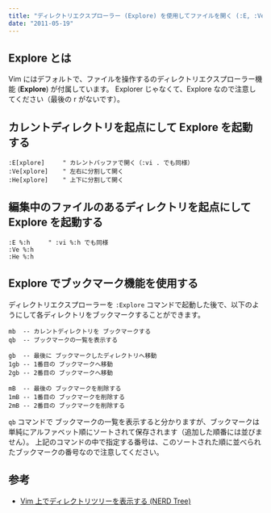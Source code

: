 ```yaml
---
title: "ディレクトリエクスプローラー (Explore) を使用してファイルを開く (:E, :Ve, :He)"
date: "2011-05-19"
---
```


Explore とは
----

Vim にはデフォルトで、ファイルを操作するのディレクトリエクスプローラー機能 (**Explore**) が付属しています。
Explorer じゃなくて、Explore なので注意してください（最後の r がないです）。


カレントディレクトリを起点にして Explore を起動する
----

~~~
:E[xplore]     " カレントバッファで開く（:vi . でも同様）
:Ve[xplore]    " 左右に分割して開く
:He[xplore]    " 上下に分割して開く
~~~


編集中のファイルのあるディレクトリを起点にして Explore を起動する
----

~~~
:E %:h     " :vi %:h でも同様
:Ve %:h
:He %:h
~~~


Explore でブックマーク機能を使用する
----

ディレクトリエクスプローラーを `:Explore` コマンドで起動した後で、以下のようにして各ディレクトリをブックマークすることができます。

~~~
mb  -- カレントディレクトリを ブックマークする
qb  -- ブックマークの一覧を表示する

gb  -- 最後に ブックマークしたディレクトリへ移動
1gb -- 1番目の ブックマークへ移動
2gb -- 2番目の ブックマークへ移動

mB  -- 最後の ブックマークを削除する
1mB -- 1番目の ブックマークを削除する
2mB -- 2番目の ブックマークを削除する
~~~

`qb` コマンドで ブックマークの一覧を表示すると分かりますが、ブックマークは単純にアルファベット順にソートされて保存されます（追加した順番には並びません）。
上記のコマンドの中で指定する番号は、このソートされた順に並べられたブックマークの番号なので注意してください。


参考
----

* [Vim 上でディレクトリツリーを表示する (NERD Tree)](../advanced/nerd-tree.html)

